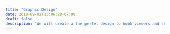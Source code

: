 ```yaml
---
title: "Graphic Design"
date: 2018-09-02T13:06:28-07:00
draft: false
description: "We will create a the perfet design to hook viewers and show off your buisiness or events."
---
```

